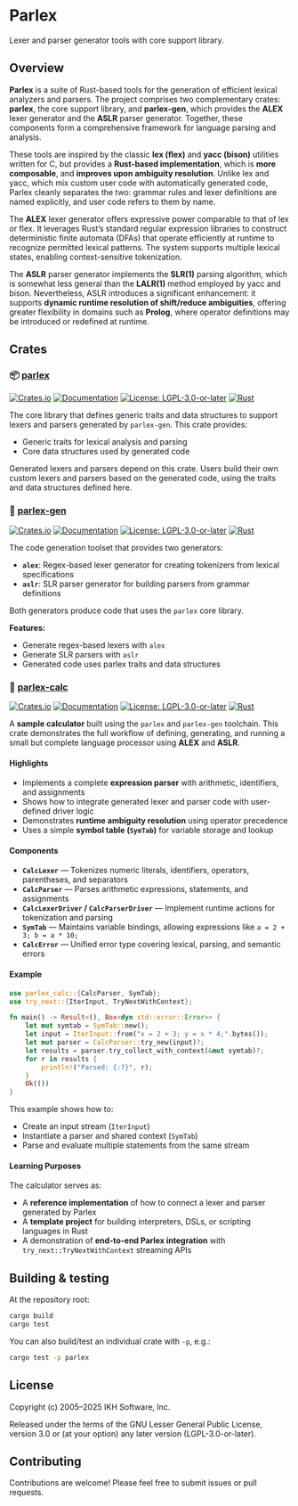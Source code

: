 # Parlex

Lexer and parser generator tools with core support library.

## Overview

**Parlex** is a suite of Rust-based tools for the generation of efficient lexical analyzers and parsers. The project comprises two complementary crates: **parlex**, the core support library, and **parlex-gen**, which provides the **ALEX** lexer generator and the **ASLR** parser generator. Together, these components form a comprehensive framework for language parsing and analysis.

These tools are inspired by the classic **lex (flex)** and **yacc (bison)** utilities written for C, but provides a **Rust-based implementation**, which is **more composable**, and **improves upon ambiguity resolution**. Unlike lex and yacc, which mix custom user code with automatically generated code, Parlex cleanly separates the two: grammar rules and lexer definitions are named explicitly, and user code refers to them by name.

The **ALEX** lexer generator offers expressive power comparable to that of lex or flex. It leverages Rust’s standard regular expression libraries to construct deterministic finite automata (DFAs) that operate efficiently at runtime to recognize permitted lexical patterns. The system supports multiple lexical states, enabling context-sensitive tokenization.

The **ASLR** parser generator implements the **SLR(1)** parsing algorithm, which is somewhat less general than the **LALR(1)** method employed by yacc and bison. Nevertheless, ASLR introduces a significant enhancement: it supports **dynamic runtime resolution of shift/reduce ambiguities**, offering greater flexibility in domains such as **Prolog**, where operator definitions may be introduced or redefined at runtime.

## Crates

### 📦 [parlex](./parlex)

[![Crates.io](https://img.shields.io/crates/v/parlex.svg)](https://crates.io/crates/parlex)
[![Documentation](https://docs.rs/parlex/badge.svg)](https://docs.rs/parlex)
[![License: LGPL-3.0-or-later](https://img.shields.io/badge/License-LGPL%203.0--or--later-blue.svg)](https://www.gnu.org/licenses/lgpl-3.0)
[![Rust](https://img.shields.io/badge/rust-stable-brightgreen.svg)](https://www.rust-lang.org)

The core library that defines generic traits and data structures to support lexers and parsers generated by `parlex-gen`. This crate provides:

- Generic traits for lexical analysis and parsing
- Core data structures used by generated code

Generated lexers and parsers depend on this crate. Users build their own custom lexers and parsers based on the generated code, using the traits and data structures defined here.


### 🔧 [parlex-gen](./parlex-gen)

[![Crates.io](https://img.shields.io/crates/v/parlex-gen.svg)](https://crates.io/crates/parlex-gen)
[![Documentation](https://docs.rs/parlex-gen/badge.svg)](https://docs.rs/parlex-gen)
[![License: LGPL-3.0-or-later](https://img.shields.io/badge/License-LGPL%203.0--or--later-blue.svg)](https://www.gnu.org/licenses/lgpl-3.0)
[![Rust](https://img.shields.io/badge/rust-stable-brightgreen.svg)](https://www.rust-lang.org)

The code generation toolset that provides two generators:

- **`alex`**: Regex-based lexer generator for creating tokenizers from lexical specifications
- **`aslr`**: SLR parser generator for building parsers from grammar definitions

Both generators produce code that uses the `parlex` core library.

**Features:**
- Generate regex-based lexers with `alex`
- Generate SLR parsers with `aslr`
- Generated code uses parlex traits and data structures


### 🧮 [parlex-calc](./parlex-calc)

[![Crates.io](https://img.shields.io/crates/v/parlex-calc.svg)](https://crates.io/crates/parlex-calc)
[![Documentation](https://docs.rs/parlex-calc/badge.svg)](https://docs.rs/parlex-calc)
[![License: LGPL-3.0-or-later](https://img.shields.io/badge/License-LGPL%203.0--or--later-blue.svg)](https://www.gnu.org/licenses/lgpl-3.0)
[![Rust](https://img.shields.io/badge/rust-stable-brightgreen.svg)](https://www.rust-lang.org)

A **sample calculator** built using the `parlex` and `parlex-gen` toolchain.
This crate demonstrates the full workflow of defining, generating, and running a small but complete language processor using **ALEX** and **ASLR**.

#### Highlights

* Implements a complete **expression parser** with arithmetic, identifiers, and assignments
* Shows how to integrate generated lexer and parser code with user-defined driver logic
* Demonstrates **runtime ambiguity resolution** using operator precedence
* Uses a simple **symbol table (`SymTab`)** for variable storage and lookup

#### Components

* **`CalcLexer`** — Tokenizes numeric literals, identifiers, operators, parentheses, and separators
* **`CalcParser`** — Parses arithmetic expressions, statements, and assignments
* **`CalcLexerDriver` / `CalcParserDriver`** — Implement runtime actions for tokenization and parsing
* **`SymTab`** — Maintains variable bindings, allowing expressions like `a = 2 + 3; b = a * 10;`
* **`CalcError`** — Unified error type covering lexical, parsing, and semantic errors

#### Example

```rust
use parlex_calc::{CalcParser, SymTab};
use try_next::{IterInput, TryNextWithContext};

fn main() -> Result<(), Box<dyn std::error::Error>> {
    let mut symtab = SymTab::new();
    let input = IterInput::from("x = 2 + 3; y = x * 4;".bytes());
    let mut parser = CalcParser::try_new(input)?;
    let results = parser.try_collect_with_context(&mut symtab)?;
    for r in results {
        println!("Parsed: {:?}", r);
    }
    Ok(())
}
```

This example shows how to:

* Create an input stream (`IterInput`)
* Instantiate a parser and shared context (`SymTab`)
* Parse and evaluate multiple statements from the same stream

#### Learning Purposes

The calculator serves as:

* A **reference implementation** of how to connect a lexer and parser generated by Parlex
* A **template project** for building interpreters, DSLs, or scripting languages in Rust
* A demonstration of **end-to-end Parlex integration** with `try_next::TryNextWithContext` streaming APIs


## Building & testing

At the repository root:

```bash
cargo build
cargo test
```

You can also build/test an individual crate with `-p`, e.g.:

```bash
cargo test -p parlex
```

## License

Copyright (c) 2005–2025 IKH Software, Inc.

Released under the terms of the GNU Lesser General Public License, version 3.0 or (at your option) any later version (LGPL-3.0-or-later).

## Contributing

Contributions are welcome! Please feel free to submit issues or pull requests.
